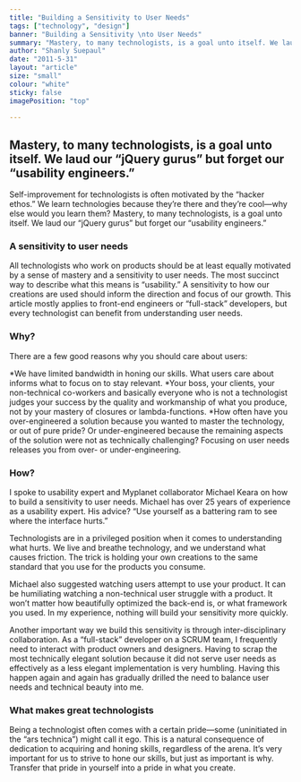 ```yaml
---
title: "Building a Sensitivity to User Needs"
tags: ["technology", "design"]
banner: "Building a Sensitivity \nto User Needs"
summary: "Mastery, to many technologists, is a goal unto itself. We laud our jQuery gurus but forget our usability engineers."
author: "Shanly Suepaul"
date: "2011-5-31"
layout: "article"
size: "small"
colour: "white"
sticky: false
imagePosition: "top"

---
```


## Mastery, to many technologists, is a goal unto itself. We laud our “jQuery gurus” but forget our “usability engineers.” 

Self-improvement for technologists is often motivated by the “hacker ethos.” We learn technologies because they’re there and they’re cool—why else would you learn them? Mastery, to many technologists, is a goal unto itself. We laud our “jQuery gurus” but forget our “usability engineers.”

### A sensitivity to user needs

All technologists who work on products should be at least equally motivated by a sense of mastery and a sensitivity to user needs. The most succinct way to describe what this means is “usability.” A sensitivity to how our creations are used should inform the direction and focus of our growth. This article mostly applies to front-end engineers or “full-stack” developers, but every technologist can benefit from understanding user needs.

### Why?

There are a few good reasons why you should care about users:

*We have limited bandwidth in honing our skills. What users care about informs what to focus on to stay relevant.
*Your boss, your clients, your non-technical co-workers and basically everyone who is not a technologist judges your success by the quality and workmanship of what you produce, not by your mastery of closures or lambda-functions.
*How often have you over-engineered a solution because you wanted to master the technology, or out of pure pride? Or under-engineered because the remaining aspects of the solution were not as technically challenging? Focusing on user needs releases you from over- or under-engineering.

### How?

I spoke to usability expert and Myplanet collaborator Michael Keara on how to build a sensitivity to user needs. Michael has over 25 years of experience as a usability expert. His advice? “Use yourself as a battering ram to see where the interface hurts.”

Technologists are in a privileged position when it comes to understanding what hurts. We live and breathe technology, and we understand what causes friction. The trick is holding your own creations to the same standard that you use for the products you consume.

Michael also suggested watching users attempt to use your product. It can be humiliating watching a non-technical user struggle with a product. It won’t matter how beautifully optimized the back-end is, or what framework you used. In my experience, nothing will build your sensitivity more quickly.

Another important way we build this sensitivity is through inter-disciplinary collaboration. As a “full-stack” developer on a SCRUM team, I frequently need to interact with product owners and designers. Having to scrap the most technically elegant solution because it did not serve user needs as effectively as a less elegant implementation is very humbling. Having this happen again and again has gradually drilled the need to balance user needs and technical beauty into me.

### What makes great technologists

Being a technologist often comes with a certain pride—some (uninitiated in the “ars technica”) might call it ego. This is a natural consequence of dedication to acquiring and honing skills, regardless of the arena. It’s very important for us to strive to hone our skills, but just as important is why. Transfer that pride in yourself into a pride in what you create.